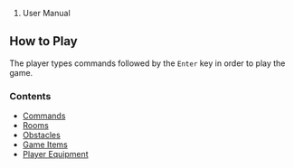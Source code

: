 <ol class="breadcrumb">
  <li class="active">User Manual</li>
</ol>

## How to Play

The player types commands followed by the `Enter` key in order to play the game.

### Contents

- [Commands](#/docs/commands)
- [Rooms](#/docs/rooms)
- [Obstacles](#/docs/obstacles)
- [Game Items](#/docs/items)
- [Player Equipment](#/docs/equipment)
